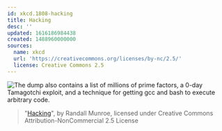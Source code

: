 ```yaml
---
id: xkcd.1808-hacking
title: Hacking
desc: ''
updated: 1616186984438
created: 1488960000000
sources:
  name: xkcd
  url: 'https://creativecommons.org/licenses/by-nc/2.5/'
  license: Creative Commons 2.5
---
```

![The dump also contains a list of millions of prime factors, a 0-day Tamagotchi exploit, and a technique for getting gcc and bash to execute arbitrary code.](https://imgs.xkcd.com/comics/hacking.png)
> "[Hacking](https://xkcd.com/1808/)", by Randall Munroe, licensed under Creative Commons Attribution-NonCommercial 2.5 License
